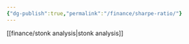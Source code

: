 ```yaml
---
{"dg-publish":true,"permalink":"/finance/sharpe-ratio/"}
---
```


[[finance/stonk analysis\|stonk analysis]]
